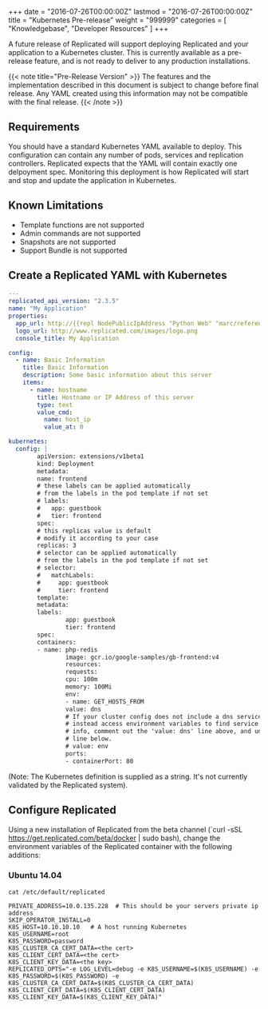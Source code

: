 +++
date = "2016-07-26T00:00:00Z"
lastmod = "2016-07-26T00:00:00Z"
title = "Kubernetes Pre-release"
weight = "999999"
categories = [ "Knowledgebase", "Developer Resources" ]
+++

A future release of Replicated will support deploying Replicated and your application to a Kubernetes cluster. This is currently available as a pre-release feature, and is not ready to deliver to any production installations.

{{< note title="Pre-Release Version" >}}
The features and the implementation described in this document is subject to change before final release. Any YAML created using this information may not be compatible with the final release.
{{< /note >}}

## Requirements
You should have a standard Kubernetes YAML available to deploy. This configuration can contain any number of pods, services and replication controllers. Replicated expects that the YAML will contain exactly one delpoyment spec. Monitoring this deployment is how Replicated will start and stop and update the application in Kubernetes. 

## Known Limitations
- Template functions are not supported
- Admin commands are not supported
- Snapshots are not supported
- Support Bundle is not supported

## Create a Replicated YAML with Kubernetes 
```yaml
---
replicated_api_version: "2.3.5"
name: "My Application"
properties:
  app_url: http://{{repl NodePublicIpAddress "Python Web" "marc/reference"}}
  logo_url: http://www.replicated.com/images/logo.png
  console_title: My Application

config:
  - name: Basic Information
    title: Basic Information
    description: Some basic information about this server
    items:
      - name: hostname
        title: Hostname or IP Address of this server
        type: text
        value_cmd:
          name: host_ip
          value_at: 0

kubernetes:
  config: |
        apiVersion: extensions/v1beta1
        kind: Deployment
        metadata:
        name: frontend
        # these labels can be applied automatically
        # from the labels in the pod template if not set
        # labels:
        #   app: guestbook
        #   tier: frontend
        spec:
        # this replicas value is default
        # modify it according to your case
        replicas: 3
        # selector can be applied automatically
        # from the labels in the pod template if not set
        # selector:
        #   matchLabels:
        #     app: guestbook
        #     tier: frontend
        template:
        metadata:
        labels:
                app: guestbook
                tier: frontend
        spec:
        containers:
        - name: php-redis
                image: gcr.io/google-samples/gb-frontend:v4
                resources:
                requests:
                cpu: 100m
                memory: 100Mi
                env:
                - name: GET_HOSTS_FROM
                value: dns
                # If your cluster config does not include a dns service, then to
                # instead access environment variables to find service host
                # info, comment out the 'value: dns' line above, and uncomment the
                # line below.
                # value: env
                ports:
                - containerPort: 80
```

(Note: The Kubernetes definition is supplied as a string. It's not currently validated by the Replicated system).

## Configure Replicated
Using a new installation of Replicated from the beta channel (`curl -sSL https://get.replicated.com/beta/docker | sudo bash), change the environment variables of the Replicated container with the following additions:

### Ubuntu 14.04
```shell
cat /etc/default/replicated

PRIVATE_ADDRESS=10.0.135.228  # This should be your servers private ip address
SKIP_OPERATOR_INSTALL=0
K8S_HOST=10.10.10.10   # A host running Kubernetes
K8S_USERNAME=root
K8S_PASSWORD=password
K8S_CLUSTER_CA_CERT_DATA=<the cert>
K8S_CLIENT_CERT_DATA=<the cert>
K8S_CLIENT_KEY_DATA=<the key>
REPLICATED_OPTS="-e LOG_LEVEL=debug -e K8S_USERNAME=$(K8S_USERNAME) -e K8S_PASSWORD=$(K8S_PASSWORD) -e K8S_CLUSTER_CA_CERT_DATA=$(K8S_CLUSTER_CA_CERT_DATA) K8S_CLIENT_CERT_DATA=$(K8S_CLIENT_CERT_DATA) K8S_CLIENT_KEY_DATA=$(K8S_CLIENT_KEY_DATA)"
